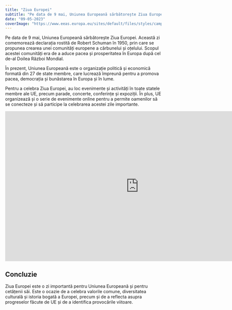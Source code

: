 ```yaml
---
title: "Ziua Europei"
subtitle: "Pe data de 9 mai, Uniunea Europeană sărbătorește Ziua Europei"
date: "09-05-2023"
coverImage: "https://www.eeas.europa.eu/sites/default/files/styles/campaign_hero/public/media/2023/Banner%20Europe%20Day.png?h=76551a45&itok=kEbibxkB"
---
```

Pe data de 9 mai, Uniunea Europeană sărbătorește Ziua Europei. Această zi comemorează declarația rostită de Robert Schuman în 1950, prin care se propunea crearea unei comunități europene a cărbunelui și oțelului. Scopul acestei comunități era de a aduce pacea și prosperitatea în Europa după cel de-al Doilea Război Mondial.

În prezent, Uniunea Europeană este o organizație politică și economică formată din 27 de state membre, care lucrează împreună pentru a promova pacea, democrația și bunăstarea în Europa și în lume.

Pentru a celebra Ziua Europei, au loc evenimente și activități în toate statele membre ale UE, precum parade, concerte, conferințe și expoziții. În plus, UE organizează și o serie de evenimente online pentru a permite oamenilor să se conecteze și să participe la celebrarea acestei zile importante.
 
<iframe loadding="lasy" width="860" height="484" src="https://www.youtube.com/embed/u00z3cE1aUU" title="YouTube video player" frameborder="0" allow="accelerometer; autoplay; clipboard-write; encrypted-media; gyroscope; picture-in-picture; web-share" allowfullscreen></iframe>

## Concluzie

Ziua Europei este o zi importantă pentru Uniunea Europeană și pentru cetățenii săi. Este o ocazie de a celebra valorile comune, diversitatea culturală și istoria bogată a Europei, precum și de a reflecta asupra progreselor făcute de UE și de a identifica provocările viitoare.

 



